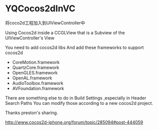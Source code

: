 YQCocos2dInVC
=============
将coco2d工程加入到UIViewController中

Using Cocos2d inside a CCGLView that is  a Subview of the UIViewController's View


You need to add cocos2d libs 
And add these frameworks to support cocos2d 
 
 *  CoreMotion.framework
 *  QuartzCore.framework
 *  OpenGLES.framework
 *  OpenAL.framework
 *  AudioToolbox.framework
 *  AVFoundation.framework
 
There are something else to do in Build Settings ,especially in Header Search Paths
You can modify those according to a new cocos2d project.




Thanks preston's sharing.

http://www.cocos2d-iphone.org/forum/topic/285094#post-444059




